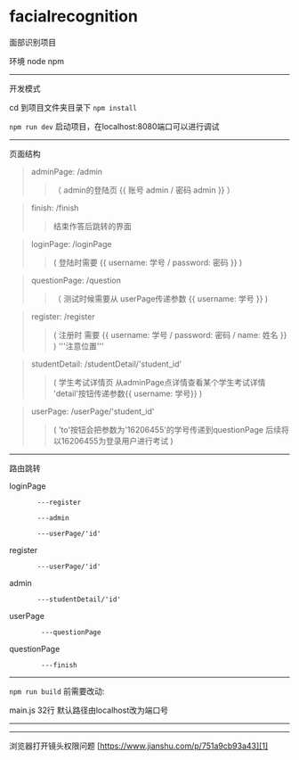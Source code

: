 # facialrecognition

面部识别项目

环境 node  npm
*****************************************************
开发模式

cd 到项目文件夹目录下 `npm install`

`npm run dev`  启动项目，在localhost:8080端口可以进行调试
*****************************************************

页面结构

>adminPage:  /admin
>>（ admin的登陆页  {{ 账号 admin / 密码 admin }} ）

>finish: /finish
>> 结束作答后跳转的界面

>loginPage: /loginPage
>> ( 登陆时需要 {{ username: 学号 / password: 密码 }} )

>questionPage: /question
>>（ 测试时候需要从 userPage传递参数 {{ username: 学号 }}   )

>register: /register
>>( 注册时 需要 {{ username: 学号 / password: 密码 / name: 姓名 }}  )  '''注意位置'''

>studentDetail: /studentDetail/'student_id'
>>( 学生考试详情页 从adminPage点详情查看某个学生考试详情 'detail'按钮传递参数{{ username: 学号}}  )

>userPage: /userPage/'student_id'
>>( 'to'按钮会把参数为'16206455'的学号传递到questionPage 后续将以16206455为登录用户进行考试 )

*****************************************************

路由跳转

loginPage

           ---register

           ---admin

           ---userPage/'id'


register

           ---userPage/'id'


admin

           ---studentDetail/'id'


userPage

            ---questionPage


questionPage

            ---finish

*****************************************************
`npm run build` 前需要改动:

main.js   32行 默认路径由localhost改为端口号
*****************************************************





*****************************************************
浏览器打开镜头权限问题 [https://www.jianshu.com/p/751a9cb93a43][1]

[1]: https://www.jianshu.com/p/751a9cb93a43
